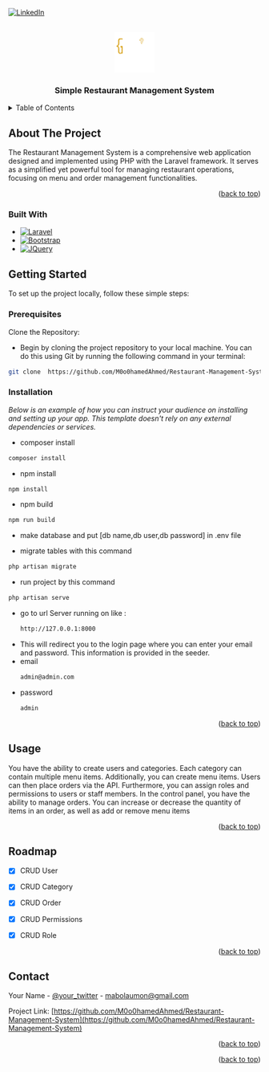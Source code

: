 <!-- Improved compatibility of back to top link: See: https://github.com/othneildrew/Best-README-Template/pull/73 -->
<a name="readme-top"></a>
<!--
*** Thanks for checking out the Best-README-Template. If you have a suggestion
*** that would make this better, please fork the repo and create a pull request
*** or simply open an issue with the tag "enhancement".
*** Don't forget to give the project a star!
*** Thanks again! Now go create something AMAZING! :D
-->



<!-- PROJECT SHIELDS -->
<!--
*** I'm using markdown "reference style" links for readability.
*** Reference links are enclosed in brackets [ ] instead of parentheses ( ).
*** See the bottom of this document for the declaration of the reference variables
*** for contributors-url, forks-url, etc. This is an optional, concise syntax you may use.
*** https://www.markdownguide.org/basic-syntax/#reference-style-links
-->

[![LinkedIn][linkedin-shield]][linkedin-url]



<!-- PROJECT LOGO -->
<br />
<div align="center">
  <a href="https://github.com/othneildrew/Best-README-Template">
    <img src="logo.png" alt="Logo" width="80" height="80">
  </a>

  <h3 align="center">Simple Restaurant Management System</h3>

  <p align="center">
<!--     Simple Restaurant Management System! -->
  
  </p>
</div>



<!-- TABLE OF CONTENTS -->
<details>
  <summary>Table of Contents</summary>
  <ol>
    <li>
      <a href="#about-the-project">About The Project</a>
      <ul>
        <li><a href="#built-with">Built With</a></li>
      </ul>
    </li>
    <li>
      <a href="#getting-started">Getting Started</a>
      <ul>
        <li><a href="#prerequisites">Prerequisites</a></li>
        <li><a href="#installation">Installation</a></li>
      </ul>
    </li>
    <li><a href="#usage">Usage</a></li>
    <li><a href="#roadmap">Roadmap</a></li>

  </ol>
</details>



<!-- ABOUT THE PROJECT -->
## About The Project



The Restaurant Management System is a comprehensive web application designed and implemented using PHP with the Laravel framework. It serves as a simplified yet powerful tool for managing restaurant operations, focusing on menu and order management functionalities.

<p align="right">(<a href="#readme-top">back to top</a>)</p>



### Built With



* [![Laravel][Laravel.com]][Laravel-url]
* [![Bootstrap][Bootstrap.com]][Bootstrap-url]
* [![JQuery][JQuery.com]][JQuery-url]





<!-- GETTING STARTED -->
## Getting Started

To set up the project locally, follow these simple steps:


### Prerequisites

Clone the Repository:

* Begin by cloning the project repository to your local machine. You can do this using Git by running the following command in your terminal:

```sh
git clone  https://github.com/M0o0hamedAhmed/Restaurant-Management-System.git
```

### Installation

_Below is an example of how you can instruct your audience on installing and setting up your app. This template doesn't rely on any external dependencies or services._

* composer install
 ```sh
composer install
```
* npm install 
```sh
npm install
```
* npm build
```sh
npm run build
```

* make database and put [db name,db user,db password] in .env file
  
* migrate tables with this command
```sh
php artisan migrate
```

* run project by this command
```sh
php artisan serve
```

* go to url  Server running on like :
  ```sh
  http://127.0.0.1:8000
  ```
* This will redirect you to the login page where you can enter your email and password. This information is provided in the seeder.
* email
   ```sh
   admin@admin.com
   ```
* password
  ```sh
  admin
  ```

<p align="right">(<a href="#readme-top">back to top</a>)</p>



<!-- USAGE EXAMPLES -->
## Usage

You have the ability to create users and categories. Each category can contain multiple menu items. Additionally, you can create menu items. Users can then place orders via the API. Furthermore, you can assign roles and permissions to users or staff members. In the control panel, you have the ability to manage orders. You can increase or decrease the quantity of items in an order, as well as add or remove menu items

<p align="right">(<a href="#readme-top">back to top</a>)</p>



<!-- ROADMAP -->
## Roadmap

- [x] CRUD User
- [x] CRUD Category
- [x] CRUD Order
- [x] CRUD Permissions
- [x] CRUD Role



<p align="right">(<a href="#readme-top">back to top</a>)</p>







<!-- CONTACT -->
## Contact

Your Name - [@your_twitter](https://twitter.com/M0ohamedAhmed) - mabolaumon@gmail.com

Project Link: [https://github.com/M0o0hamedAhmed/Restaurant-Management-System](https://github.com/M0o0hamedAhmed/Restaurant-Management-System)

<p align="right">(<a href="#readme-top">back to top</a>)</p>




<p align="right">(<a href="#readme-top">back to top</a>)</p>



<!-- MARKDOWN LINKS & IMAGES -->
<!-- https://www.markdownguide.org/basic-syntax/#reference-style-links -->
[contributors-shield]: https://img.shields.io/github/contributors/othneildrew/Best-README-Template.svg?style=for-the-badge
[contributors-url]: https://github.com/othneildrew/Best-README-Template/graphs/contributors
[forks-shield]: https://img.shields.io/github/forks/othneildrew/Best-README-Template.svg?style=for-the-badge
[forks-url]: https://github.com/othneildrew/Best-README-Template/network/members
[stars-shield]: https://img.shields.io/github/stars/othneildrew/Best-README-Template.svg?style=for-the-badge
[stars-url]: https://github.com/othneildrew/Best-README-Template/stargazers
[issues-shield]: https://img.shields.io/github/issues/othneildrew/Best-README-Template.svg?style=for-the-badge
[issues-url]: https://github.com/othneildrew/Best-README-Template/issues
[license-shield]: https://img.shields.io/github/license/othneildrew/Best-README-Template.svg?style=for-the-badge
[license-url]: https://github.com/othneildrew/Best-README-Template/blob/master/LICENSE.txt
[linkedin-shield]: https://img.shields.io/badge/-LinkedIn-black.svg?style=for-the-badge&logo=linkedin&colorB=555
[linkedin-url]: https://www.linkedin.com/in/mohamed-ahmed-a91a20165/
[product-screenshot]: images/screenshot.png
[Next.js]: https://img.shields.io/badge/next.js-000000?style=for-the-badge&logo=nextdotjs&logoColor=white
[Next-url]: https://nextjs.org/
[React.js]: https://img.shields.io/badge/React-20232A?style=for-the-badge&logo=react&logoColor=61DAFB
[React-url]: https://reactjs.org/
[Vue.js]: https://img.shields.io/badge/Vue.js-35495E?style=for-the-badge&logo=vuedotjs&logoColor=4FC08D
[Vue-url]: https://vuejs.org/
[Angular.io]: https://img.shields.io/badge/Angular-DD0031?style=for-the-badge&logo=angular&logoColor=white
[Angular-url]: https://angular.io/
[Svelte.dev]: https://img.shields.io/badge/Svelte-4A4A55?style=for-the-badge&logo=svelte&logoColor=FF3E00
[Svelte-url]: https://svelte.dev/
[Laravel.com]: https://img.shields.io/badge/Laravel-FF2D20?style=for-the-badge&logo=laravel&logoColor=white
[Laravel-url]: https://laravel.com
[Bootstrap.com]: https://img.shields.io/badge/Bootstrap-563D7C?style=for-the-badge&logo=bootstrap&logoColor=white
[Bootstrap-url]: https://getbootstrap.com
[JQuery.com]: https://img.shields.io/badge/jQuery-0769AD?style=for-the-badge&logo=jquery&logoColor=white
[JQuery-url]: https://jquery.com 
[Select2-url]:https://select2.org/
